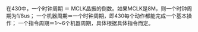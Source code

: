 在430中，一个时钟周期 ＝ MCLK晶振的倒数。如果MCLK是8M，则一个时钟周期为1/8us；
一个机器周期＝一个时钟周期，即430每个动作都能完成一个基本操作；
一个指令周期＝1～6个机器周期，具体根据具体指令而定。
